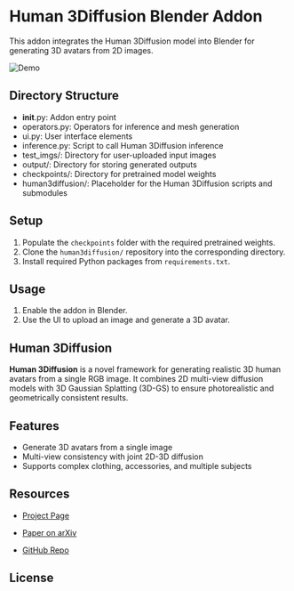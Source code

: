 # Human 3Diffusion Blender Addon

This addon integrates the Human 3Diffusion model into Blender for generating 3D avatars from 2D images.

![Demo](https://elhoussainechahboun.com/ScreenRecording2025-02-07at11.42.32PM-ezgif.com-video-to-gif-converter.gif)

## Directory Structure

- __init__.py: Addon entry point
- operators.py: Operators for inference and mesh generation
- ui.py: User interface elements
- inference.py: Script to call Human 3Diffusion inference
- test_imgs/: Directory for user-uploaded input images
- output/: Directory for storing generated outputs
- checkpoints/: Directory for pretrained model weights
- human3diffusion/: Placeholder for the Human 3Diffusion scripts and submodules

## Setup

1. Populate the `checkpoints` folder with the required pretrained weights.
2. Clone the `human3diffusion/` repository into the corresponding directory.
3. Install required Python packages from `requirements.txt`.

## Usage

1. Enable the addon in Blender.
2. Use the UI to upload an image and generate a 3D avatar.

##  Human 3Diffusion

**Human 3Diffusion** is a novel framework for generating realistic 3D human avatars from a single RGB image. It combines 2D multi-view diffusion models with 3D Gaussian Splatting (3D-GS) to ensure photorealistic and geometrically consistent results.

##  Features

- Generate 3D avatars from a single image
- Multi-view consistency with joint 2D-3D diffusion
- Supports complex clothing, accessories, and multiple subjects

## Resources

- [Project Page](https://yuxuan-xue.com/human-3diffusion/)
    
- [Paper on arXiv](https://arxiv.org/abs/2406.08475)
    
- [GitHub Repo](https://github.com/YuxuanSnow/Human3Diffusion)
    

  
## License


